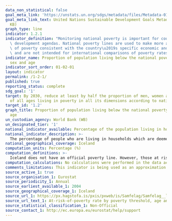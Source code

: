 ```yaml
---
data_non_statistical: false
goal_meta_link: 'https://unstats.un.org/sdgs/metadata/files/Metadata-01-02-01.pdf '
goal_meta_link_text: United Nations Sustainable Development Goals Metadata (PDF 98.2
  KB)
graph_type: line
indicator: 1.2.1
indicator_definition: "Monitoring national poverty is important for country-specific\
  \ development agendas. National poverty lines are used to make more accurate estimates\
  \ of poverty consistent with the country\u2019s specific economic and social circumstances,\
  \ and are not intended for international comparisons of poverty rates."
indicator_name: Proportion of population living below the national poverty line, by
  sex and age
indicator_sort_order: 01-02-01
layout: indicator
permalink: /1-2-1/
published: true
reporting_status: complete
sdg_goal: '1'
target: By 2030, reduce at least by half the proportion of men, women and children
  of all ages living in poverty in all its dimensions according to national definitions.
target_id: '1.2'
graph_title: Proportion of population living below the national poverty line, by sex and
  age
un_custodian_agency: World Bank (WB)
un_designated_tier: '1'
national_indicator_available: Percentage of the population living in households at risk of poverty, by sex and age
national_indicator_description: >-
  The percentage of people who are living in households which are deemed at risk of poverty in the national context. Monitoring national poverty is important for country-specific development agendas. National poverty lines are used to make more accurate estimates of poverty consistent with the country’s specific economic and social circumstances, and are not intended for international comparisons of poverty rates.
national_geographical_coverage: Iceland
computation_units: Percentage (%)
computation_definitions: >- 
  Iceland does not have an official poverty line. However, those at risk of poverty are defined as those with income below 60% of the median yearly dispsable income. This measurement mainly reflects the idea that poverty is relative, i.e. that poverty is a deficiency or exclusion which is a result of low income and that people under the abovementioned limits do not have enough resources to enjoy the same quality of life as is considered normal in the society in which they live.
computation_calculations: No calculations were performed in the data acquisition of this indicator as appropriate data was readily available. For insight into the details of potential calculations please refer to the original source metadata or source contact.
comments_limitations: This indicator is being used as an approximation of the UN SDG Indicator. Where possible, we will work to identify or develop Icelandic data to meet the global indicator specification. This indicator has been identified in collaboration with topic experts.
source_active_1: true
source_organisation_1: Eurostat
source_periodicity_1: Annual
source_earliest_available_1: 2004
source_geographical_coverage_1: Iceland
source_url_1: https://px.hagstofa.is/pxis/pxweb/is/Samfelag/Samfelag__launogtekjur__3_tekjur__3_tekjur_lagtekjuhlutfall/LIF01130.px
source_url_text_1: At-risk-of-poverty rate by poverty threshold, age and sex - EU-SILC survey
source_statistical_classification_1: Non-Official
source_contact_1: http://ec.europa.eu/eurostat/help/support
---
```

